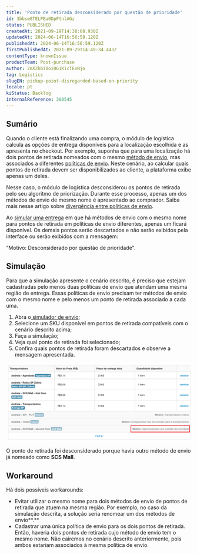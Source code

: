 ```yaml
---
title: 'Ponto de retirada desconsiderado por questão de prioridade'
id: 3bbsm8TELPBa0DpFtnlAGz
status: PUBLISHED
createdAt: 2021-09-29T14:38:08.930Z
updatedAt: 2024-06-14T16:56:59.120Z
publishedAt: 2024-06-14T16:56:59.120Z
firstPublishedAt: 2021-09-29T14:49:34.443Z
contentType: knownIssue
productTeam: Post-purchase
author: 2mXZkbi0oi061KicTExNjo
tag: Logistics
slugEN: pickup-point-disregarded-based-on-priority
locale: pt
kiStatus: Backlog
internalReference: 380545
---
```


## Sumário


Quando o cliente está finalizando uma compra, o módulo de logística calcula as opções de entrega disponíveis para a localização escolhida e as apresenta no checkout. Por exemplo, suponha que para uma localização há dois pontos de retirada nomeados com o mesmo [método de envio](https://help.vtex.com/pt/tutorial/como-funciona-o-tipo-de-entrega--tutorials_126), mas associados a diferentes [políticas de envio](https://help.vtex.com/pt/tutorial/politica-de-envio--tutorials_140). Neste cenário, ao calcular quais pontos de retirada devem ser disponibilizados ao cliente, a plataforma exibe apenas um deles. 

Nesse caso, o módulo de logística desconsiderou os pontos de retirada pelo seu algoritmo de priorização. Durante esse processo, apenas um dos métodos de envio de mesmo nome é apresentado ao comprador. Saiba mais nesse artigo sobre [divergência entre políticas de envio](https://help.vtex.com/pt/faq/por-que-minha-transportadora-nao-aparece-no-checkout--frequentlyAskedQuestions_165#concorrencia-entre-transportadoras-do-mesmo-tipo). 

Ao [simular uma entrega](https://help.vtex.com/pt/tutorial/simulador-de-envio--tutorials_144) em que há métodos de envio com o mesmo nome para pontos de retirada em políticas de envio diferentes, apenas um ficará disponível. Os demais pontos serão descartados e não serão exibidos pela interface ou serão exibidos com a mensagem:

“Motivo: Desconsiderado por questão de prioridade".


## Simulação


Para que a simulação apresente o cenário descrito, é preciso que estejam cadastradas pelo menos duas políticas de envio que atendam uma  mesma região de entrega. Essas  políticas de envio precisam ter métodos de envio com o mesmo nome e pelo menos um ponto de retirada associado a cada uma.

1. Abra o[ simulador de envio](https://help.vtex.com/pt/tutorial/simulador-de-envio--tutorials_144);
2. Selecione um SKU disponível em pontos de retirada compatíveis com o cenário descrito acima;
3. Faça a simulação;
4. Veja qual ponto de retirada foi selecionado;
5. Confira quais pontos de retirada foram descartados e observe a mensagem apresentada.

![KIpontoderetirada PT](https://raw.githubusercontent.com/vtexdocs/help-center-content/refs/heads/main/docs/pt/known-issues/Post-purchase/ponto-de-retirada-desconsiderado-por-questao-de-prioridade_1.png)

O ponto de retirada foi desconsiderado porque havia outro método de envio já nomeado como **SCS Mall**.


## Workaround


Há dois possíveis workarounds:

* Evitar utilizar o mesmo nome para dois métodos de envio de pontos de retirada que atuem na mesma região. Por exemplo, no caso da simulação descrita, a solução seria  renomear um dos métodos de envio**.**
* Cadastrar uma única política de envio para os dois pontos de retirada. Então, haveria dois pontos de retirada cujo método de envio tem o mesmo nome. Não cairemos no cenário descrito anteriormente, pois ambos estariam associados  à mesma política de envio.

